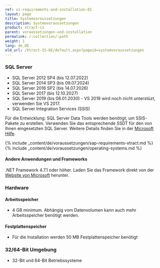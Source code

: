 ```yaml
---
ref: xi-requirements-and-installation-01
layout: page
title: Systemvoraussetzungen
description: Systemvoraussetzungen
product: xtract-is
parent: voraussetzungen-und-installation
permalink: /:collection/:path
weight: 1
lang: de_DE
old_url: /Xtract-IS-DE/default.aspx?pageid=systemvoraussetzungen
---
```


### SQL Server
 	
- SQL Server 2012 SP4 (bis 12.07.2022)
- SQL Server 2014 SP3 (bis 09.07.2024)
- SQL Server 2016 SP2 (bis 14.07.2026)
- SQL Server 2017 (bis 12.10.2027)
- SQL Server 2019 (bis 08.01.2030) - VS 2019 wird noch nicht unterstüzt, verwenden Sie VS 2017.
- SQL Server Integration Services (SSIS)

Für die Entwicklung: SQL Server Data Tools werden benötigt, um SSIS-Pakete zu erstellen. Verwenden Sie das entsprechende SSDT für den von Ihnen eingesetzten SQL Server. Weitere Details finden Sie in der [Microsoft Hilfe](https://docs.microsoft.com/en-us/sql/ssdt/download-sql-server-data-tools-ssdt?view=sql-server-ver15).

{% include _content/de/voraussetzungen/sap-requirements-xtract.md %}
{% include _content/de/voraussetzungen/operating-systems.md %}

#### Andere Anwendungen und Frameworks
 	
.NET Framework 4.7.1 oder höher. Laden Sie das Framework direkt von der [Website von Microsoft](https://www.microsoft.com/de-DE/download/details.aspx?id=56116) herunter.

### Hardware
#### Arbeitsspeicher
 	
- 4 GB minimum. Abhängig vom Datenvolumen kann auch mehr Arbeitsspeicher benötigt werden.

#### Festplattenspeicher
 	
- Für die Installation werden 50 MB Festplattenspeicher benötigt

### 32/64-Bit Umgebung
 	
- 32-Bit und 64-Bit Betriebssysteme
<!--stackedit_data:
eyJoaXN0b3J5IjpbMzc2MDMwMDIyXX0=
-->
